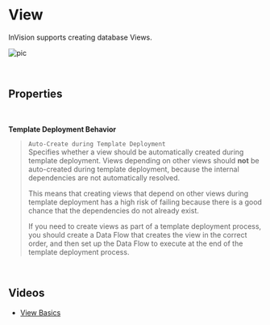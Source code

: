 
# View

InVision supports creating database Views. 
<br/>

![pic](https://profitbasedocs.blob.core.windows.net/images/View2.png)

<br/>


## Properties

<br/>

**Template Deployment Behavior**

> `Auto-Create during Template Deployment`  
> Specifies whether a view should be automatically created during template deployment. Views depending on other views should **not** be auto-created during template deployment, because the internal dependencies are not automatically resolved.
>
> This means that creating views that depend on other views during template deployment has a high risk of failing because there is a good chance that the dependencies do not already exist.
>
> If you need to create views as part of a template deployment process, you should create a Data Flow that creates the view in the correct order, and then set up the Data Flow to execute at the end of the template deployment process.



<br/>

## Videos

- [View Basics](https://profitbasedocs.blob.core.windows.net/videos/View%20-%20Basics.mp4)

<br/>
